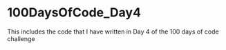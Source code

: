 # 100DaysOfCode_Day4
This includes the code that I have written in Day 4 of the 100 days of code challenge
